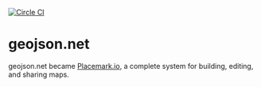 [![Circle CI](https://circleci.com/gh/tmcw/geojson.net/tree/gh-pages.svg?style=svg)](https://circleci.com/gh/mapbox/geojson.io/tree/gh-pages)
# geojson.net

geojson.net became [Placemark.io](https://www.placemark.io/), a complete system for building, editing, and sharing maps.
